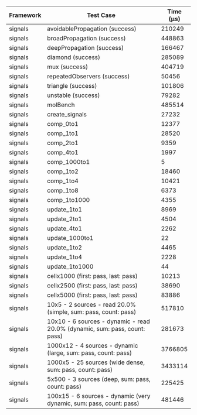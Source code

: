 | Framework | Test Case | Time (μs) |
| --- | --- | --- |
| signals | avoidablePropagation (success) | 210249 |
| signals | broadPropagation (success) | 448863 |
| signals | deepPropagation (success) | 166467 |
| signals | diamond (success) | 285089 |
| signals | mux (success) | 404719 |
| signals | repeatedObservers (success) | 50456 |
| signals | triangle (success) | 101806 |
| signals | unstable (success) | 79282 |
| signals | molBench | 485514 |
| signals | create_signals | 27232 |
| signals | comp_0to1 | 12377 |
| signals | comp_1to1 | 28520 |
| signals | comp_2to1 | 9359 |
| signals | comp_4to1 | 1997 |
| signals | comp_1000to1 | 5 |
| signals | comp_1to2 | 18460 |
| signals | comp_1to4 | 10421 |
| signals | comp_1to8 | 6373 |
| signals | comp_1to1000 | 4355 |
| signals | update_1to1 | 8969 |
| signals | update_2to1 | 4504 |
| signals | update_4to1 | 2262 |
| signals | update_1000to1 | 22 |
| signals | update_1to2 | 4465 |
| signals | update_1to4 | 2228 |
| signals | update_1to1000 | 44 |
| signals | cellx1000 (first: pass, last: pass) | 10213 |
| signals | cellx2500 (first: pass, last: pass) | 38690 |
| signals | cellx5000 (first: pass, last: pass) | 83886 |
| signals | 10x5 - 2 sources - read 20.0% (simple, sum: pass, count: pass) | 517810 |
| signals | 10x10 - 6 sources - dynamic - read 20.0% (dynamic, sum: pass, count: pass) | 281673 |
| signals | 1000x12 - 4 sources - dynamic (large, sum: pass, count: pass) | 3766805 |
| signals | 1000x5 - 25 sources (wide dense, sum: pass, count: pass) | 3433114 |
| signals | 5x500 - 3 sources (deep, sum: pass, count: pass) | 225425 |
| signals | 100x15 - 6 sources - dynamic (very dynamic, sum: pass, count: pass) | 481446 |
